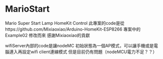 # MarioStart
Mario Super Start Lamp HomeKit Control
此專案的code是從https://github.com/Mixiaoxiao/Arduino-HomeKit-ESP8266
專案中的Example02 修改而來
感謝Mixiaoxiao的貢獻

wifiServer內部的code是讓nodeMC 初始狀態為一個AP模式，可以讓手機或是電腦連入再設定wifi client連線模式
但是目前仍有問題（nodeMCU電力不足？？）
